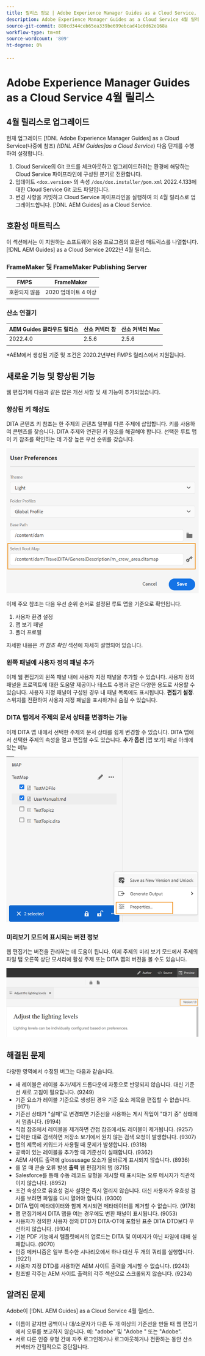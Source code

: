```yaml
---
title: 릴리스 정보 | Adobe Experience Manager Guides as a Cloud Service, 2022년 4월 릴리스
description: Adobe Experience Manager Guides as a Cloud Service 4월 릴리스
source-git-commit: 880cd344ceb65ea339be699ebcad41c0d62e168a
workflow-type: tm+mt
source-wordcount: '809'
ht-degree: 0%

---
```


# Adobe Experience Manager Guides as a Cloud Service 4월 릴리스

## 4월 릴리스로 업그레이드

현재 업그레이드 [!DNL Adobe Experience Manager Guides] as a Cloud Service(나중에 참조) *[!DNL AEM Guides]as a Cloud Service*) 다음 단계를 수행하여 설정합니다.
1. Cloud Service의 Git 코드를 체크아웃하고 업그레이드하려는 환경에 해당하는 Cloud Service 파이프라인에 구성된 분기로 전환합니다.
1. 업데이트 `<dox.version>` 의 속성 `/dox/dox.installer/pom.xml` 2022.4.133에 대한 Cloud Service Git 코드 파일입니다.
1. 변경 사항을 커밋하고 Cloud Service 파이프라인을 실행하여 의 4월 릴리스로 업그레이드합니다. [!DNL AEM Guides] as a Cloud Service.

## 호환성 매트릭스

이 섹션에서는 이 지원하는 소프트웨어 응용 프로그램의 호환성 매트릭스를 나열합니다. [!DNL AEM Guides] as a Cloud Service 2022년 4월 릴리스.

### FrameMaker 및 FrameMaker Publishing Server

| FMPS | FrameMaker |
| --- | --- |
| 호환되지 않음 | 2020 업데이트 4 이상 |
| | |


### 산소 연결기

| AEM Guides 클라우드 릴리스 | 산소 커넥터 창 | 산소 커넥터 Mac |
| --- | --- | --- |
| 2022.4.0 | 2.5.6 | 2.5.6 |
|  |  |  |

*AEM에서 생성된 기준 및 조건은 2020.2년부터 FMPS 릴리스에서 지원됩니다.

## 새로운 기능 및 향상된 기능

웹 편집기에 다음과 같은 많은 개선 사항 및 새 기능이 추가되었습니다.

### 향상된 키 해상도

DITA 콘텐츠 키 참조는 한 주제의 콘텐츠 일부를 다른 주제에 삽입합니다. 키를 사용하여 콘텐츠를 찾습니다. DITA 주제와 연관된 키 참조를 해결해야 합니다. 선택한 루트 맵이 키 참조를 확인하는 데 가장 높은 우선 순위를 갖습니다.

![사용자 환경 설정 대화 상자](assets/user-preferences.png)

이제 주요 참조는 다음 우선 순위 순서로 설정된 루트 맵을 기준으로 확인됩니다.

1. 사용자 환경 설정
1. 맵 보기 패널
1. 폴더 프로필

자세한 내용은 *키 참조 확인* 섹션에 자세히 설명되어 있습니다.

### 왼쪽 패널에 사용자 정의 패널 추가

이제 웹 편집기의 왼쪽 패널 내에 사용자 지정 패널을 추가할 수 있습니다. 사용자 정의 패널을 프로젝트에 대한 도움말 제공이나 테스트 수행과 같은 다양한 용도로 사용할 수 있습니다. 사용자 지정 패널이 구성된 경우 내 패널 목록에도 표시됩니다. **편집기 설정**. 스위치를 전환하여 사용자 지정 패널을 표시하거나 숨길 수 있습니다.

### DITA 맵에서 주제의 문서 상태를 변경하는 기능

이제 DITA 맵 내에서 선택한 주제의 문서 상태를 쉽게 변경할 수 있습니다. DITA 맵에서 선택한 주제의 속성을 열고 편집할 수도 있습니다. **추가 옵션** [맵 보기] 패널 아래에 있는 메뉴

![선택한 항목 속성](assets/map-view-properties.png)

### 미리보기 모드에 표시되는 버전 정보

웹 편집기는 버전을 관리하는 데 도움이 됩니다. 이제 주제의 미리 보기 모드에서 주제의 파일 탭 오른쪽 상단 모서리에 활성 주제 또는 DITA 맵의 버전을 볼 수도 있습니다.

![버전 미리 보기](assets/preview-version.png)

## 해결된 문제

다양한 영역에서 수정된 버그는 다음과 같습니다.

* 새 레이블은 레이블 추가/제거 드롭다운에 자동으로 반영되지 않습니다. 대신 기준선 새로 고침이 필요합니다. (9249)
* 기준 요소가 레이블 기준으로 생성된 경우 기준 요소 제목을 편집할 수 없습니다. (9171)
* 기준선 상태가 &quot;실패&quot;로 변경되면 기준선을 사용하는 게시 작업이 &quot;대기 중&quot; 상태에서 멈춥니다. (9194)
* 직접 참조에서 레이블을 제거하면 간접 참조에서도 레이블이 제거됩니다. (9257)
* 입력한 대로 검색하면 저장소 보기에서 원치 않는 검색 요청이 발생합니다. (9307)
* 탭의 제목에 키워드가 사용될 때 문제가 발생합니다. (9318)
* 공백이 있는 레이블을 추가할 때 기준선이 실패합니다. (9362)
* AEM 사이트 출력에 glossusage 요소가 올바르게 표시되지 않습니다. (8936)
* 를 열 때 콘솔 오류 발생 **출력** 웹 편집기의 탭 (8715)
* Salesforce를 통해 수동 레코드 유형을 게시할 때 표시되는 오류 메시지가 직관적이지 않습니다. (8952)
* 조건 속성으로 유효성 검사 설정은 즉시 열리지 않습니다. 대신 사용자가 유효성 검사를 보려면 파일을 다시 열어야 합니다. (9300)
* DITA 맵이 메타데이터와 함께 게시되면 메타데이터를 제거할 수 없습니다.  (9178)
* 맵 편집기에서 DITA 맵을 여는 경우에도 변환 패널이 표시됩니다. (9053)
* 사용자가 정의한 사용자 정의 DTD가 DITA-OT에 포함된 표준 DITA DTD보다 우선하지 않습니다. (9104)
* 기본 PDF 기능에서 템플릿에서의 업로드는 DITA 및 이미지가 아닌 파일에 대해 실패합니다. (9070)
* 인증 메커니즘은 일부 특수한 시나리오에서 하나 대신 두 개의 쿼리를 실행합니다. (9221)
* 사용자 지정 DTD를 사용하면 AEM 사이트 출력을 게시할 수 없습니다. (9243)
* 참조별 각주는 AEM 사이트 출력의 각주 섹션으로 스크롤되지 않습니다. (9234)

## 알려진 문제

Adobe이 [!DNL AEM Guides] as a Cloud Service 4월 릴리스.

* 이름이 같지만 공백이나 대/소문자가 다른 두 개 이상의 기준선을 만들 때 웹 편집기에서 오류를 보고하지 않습니다. 예: &quot;adobe&quot; 및 &quot;Adobe &quot; 또는 &quot;Adobe&quot;.
* 서로 다른 인증 유형 간에 자주 로그인하거나 로그아웃하거나 전환하는 동안 산소 커넥터가 간헐적으로 중단됩니다.
